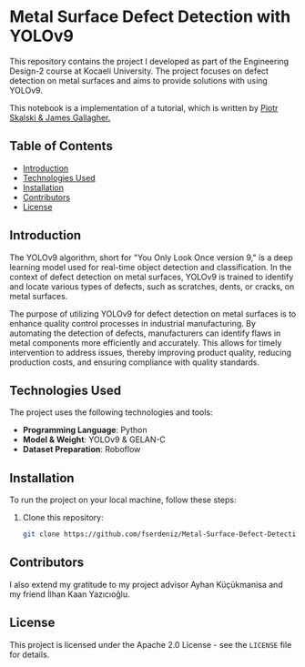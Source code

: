 # Metal Surface Defect Detection with YOLOv9

This repository contains the project I developed as part of the Engineering Design-2 course at Kocaeli University. The project focuses on defect detection on metal surfaces and aims to provide solutions with using YOLOv9.


This notebook is a implementation of a tutorial, which is written by [Piotr Skalski & James Gallagher.](https://blog.roboflow.com/train-yolov9-model/) 

## Table of Contents

- [Introduction](#introduction)
- [Technologies Used](#technologies-used)
- [Installation](#installation)
- [Contributors](#contributors)
- [License](#license)

## Introduction

The YOLOv9 algorithm, short for "You Only Look Once version 9," is a deep learning model used for real-time object detection and classification. In the context of defect detection on metal surfaces, YOLOv9 is trained to identify and locate various types of defects, such as scratches, dents, or cracks, on metal surfaces.

The purpose of utilizing YOLOv9 for defect detection on metal surfaces is to enhance quality control processes in industrial manufacturing. By automating the detection of defects, manufacturers can identify flaws in metal components more efficiently and accurately. This allows for timely intervention to address issues, thereby improving product quality, reducing production costs, and ensuring compliance with quality standards. 

## Technologies Used

The project uses the following technologies and tools:

- **Programming Language**: Python
- **Model & Weight**: YOLOv9 & GELAN-C
- **Dataset Preparation**: Roboflow

## Installation

To run the project on your local machine, follow these steps:

1. Clone this repository:
   ```bash
   git clone https://github.com/fserdeniz/Metal-Surface-Defect-Detection-with-YOLOv9.git
   ```

## Contributors

I also extend my gratitude to my project advisor Ayhan Küçükmanisa and my friend İlhan Kaan Yazıcıoğlu.

## License

This project is licensed under the Apache 2.0 License - see the `LICENSE` file for details.
